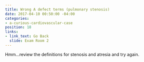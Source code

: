```yaml
---
title: Wrong A defect terms (pulmonary stenosis)
date: 2017-04-10 00:50:00 -04:00
categories:
- a-curious-cardiovascular-case
position: 18
links:
- link_text: Go Back
  slide: Exam Room 2
---
```


Hmm...review the definitions for stenosis and atresia and try again.
